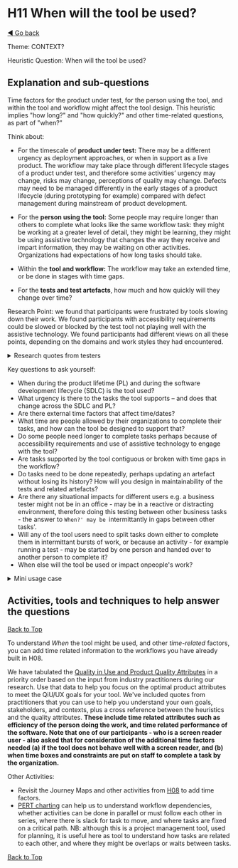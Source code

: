 <a name="TopofPage"></a>
# H11 When will the tool be used?
[◄ Go back](README.md)

Theme: CONTEXT?

Heuristic Question: When will the tool be used?

## Explanation and sub-questions
Time factors for the product under test, for the person using the tool, and within the tool and workflow might affect the tool design.
This heuristic implies "how long?" and "how quickly?" and other time-related questions, as part of "when?"

Think about: 
  
- For the timescale of **product under test:** There may be a different urgency as deployment approaches, or when in support as a live product. The workflow may take place through different lifecycle stages of a product under test, and  therefore some activities’ urgency may change, risks may change, perceptions of quality may change. Defects may need to be managed differently in the early stages of a product lifecycle (during prototyping for example) compared with defect management during mainstream of product development. 

- For the **person using the tool:** Some people may require longer than others to complete what looks like the same workflow task: they might be working at a greater level of detail, they might be learning, they might be using assistive technology that changes the way they receive and impart information, they may be waiting on other activities. Organizations had expectations of how long tasks should take.

- Within the **tool and workflow:** The workflow may take an extended time, or be done in stages with time gaps.

- For the **tests and test artefacts**, how much and how quickly will they change over time?

Research Point: we found that participants were frustrated by tools slowing down their work. We found participants with accessibility requirements could be slowed or blocked by the test tool not playing well with the assistive technology. We found participants had different views on all these points, depending on the domains and work styles they had encountered.

<details close> <summary>Research quotes from testers</summary>
  
*``initially easy to use but impossible to maintain''*

*``We decided it would be too much effort to implement and maintain alongside our ... gui tests''*

*``Easy: write test cases, create test cases, check results, update plans; Difficult: maintain test cases; copy and share test cases; share results of runs; modify test steps''*

*``...running the tests is quite easy. The difficult part is maintaining the tests when it grows massively''*

*``a decision reversed''* about implementing a requested tool and then a new one immediately being chosen by management...

</details>

Key questions to ask yourself:
- When during the product lifetime (PL) and during the software development lifecycle (SDLC) is the tool used?
- What urgency is there to the tasks the tool supports – and does that change across the SDLC and PL?
- Are there external time factors that affect time/dates?
- What time are people allowed by their organizations to complete their tasks, and how can the tool be designed to support that?
- Do some people need longer to complete tasks perhaps because of accessibility requirements and use of assistive technology to engage with the tool?
- Are tasks supported by the tool contiguous or broken with time gaps in the workflow?
- Do tasks need to be done repeatedly, perhaps updating an artefact without losing its history? How will you design in maintainability of the tests and related artefacts?
- Are there any situational impacts for different users e.g. a business tester might not be in an office - may be in a reactive or distracting environment, therefore doing this testing between other business tasks - the answer to `When?' may be `intermittantly in gaps between other tasks'.
- Will any of the tool users need to split tasks down either to complete them in intermittant bursts of work, or because an activity - for example running a test - may be started by one person and handed over to another person to complete it?
- When else will the tool be used or impact onpeople's work?

<details close> <summary>Mini usage case</summary>
In one case study, the organization was working with SAAS software. They commented that although asking when during the SDLC the tool is used is a useful question, for their context a more useful question could be 
 <i>``Do some tasks need longer to complete (causing the tasks to be split up over a longer time period)?’’ </i>
 They said ``Tool is sometimes used for a specific project, after which usage drops or ends. ... mainly used for testing projects, as well as testing managed applications. As a SaaS tool, we keep developing in order for the application to stay relevant and prolong the tool’s life span indefinitely.''
 The way the tool is delivered changes the design decisions and which heuristics/questions are relevant. This affected how H11 and H12 were used in this orgaization.
  
</details>

## Activities, tools and techniques to help answer the questions

 [Back to Top](#TopofPage)

To understand *When* the tool might be used, and other *time-related* factors, you can add time related information to the workflows you have already built in H08.

We have tabulated the [Quality in Use and Product Quality Attributes](Qualityattributesv2.md) in a priority order based on the input from industry practitioners during our research. Use that data to help you focus on the optimal product attributes to meet the QiU/UX goals for your tool. We've included quotes from practitioners that you can use to help you understand your own goals, stakeholders, and contexts, plus a cross reference between the heuristics and the quality attributes. **These include time related attributes such as efficiency of the person doing the work, and time related performance of the software. Note that one of our participants - who is a screen reader user - also asked that for consideration of the additional time factors needed (a) if the tool does not behave well with a screen reader, and (b) when time boxes and constraints are put on staff to complete a task by the organization.**


Other Activities:
- Revisit the Journey Maps and other activities from [H08](H08-What-workflows-will-the-tool-be-part-of.md) to add time factors.
- [PERT charting](https://www.smartdraw.com/pert-chart/examples/pert-chart-template/) can help us to understand workflow dependencies, whether activities can be done in parallel or must follow each other in series, where there is slack for  task to move, and where tasks are fixed on a critical path. NB: although this is a project management tool, used for planning, it is useful here as tool to understand how tasks are related to each other, and where they might be overlaps or waits between tasks. 

 [Back to Top](#TopofPage)
